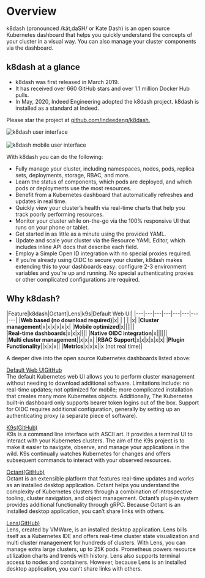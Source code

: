 # Overview

k8dash (pronounced /kāt,daSH/ or Kate Dash) is an open source Kubernetes dashboard that helps you quickly understand the concepts of your cluster in a visual way. You can also manage your cluster components via the dashboard.

## k8dash at a glance

- k8dash was first released in March 2019.
- It has received over 660 GitHub stars and over 1.1 million Docker Hub pulls.
- In May, 2020, Indeed Engineering adopted the k8dash project. k8dash is installed as a standard at Indeed.

Please star the project at [github.com/indeedeng/k8dash.](github.com/indeedeng/k8dash)

<img src="images/k8dash-screen.png" alt="k8dash user interface" class="img-with-border"/>
<br></br>
<img src="images/k8dash-mobile.png" alt="k8dash mobile user interface" class="img-with-border"/>

With k8dash you can do the following:
- Fully manage your cluster, including namespaces, nodes, pods, replica sets, deployments, storage, RBAC, and more.
- Learn the status of components, which pods are deployed, and which pods or deployments use the most resources.
- Benefit from a Kubernetes dashboard that automatically refreshes and updates in real time.
- Quickly view your cluster’s health via real-time charts that help you track poorly performing resources.
- Monitor your cluster while on-the-go via the 100% responsive UI that runs on your phone or tablet.
- Get started in as little as a minute using the provided YAML. 
- Update and scale your cluster via the Resource YAML Editor, which includes inline API docs that describe each field.
- Employ a Simple Open ID integration with no special proxies required.
- If you’re already using OIDC to secure your cluster, k8dash makes extending this to your dashboards easy: configure 2-3 environment variables and you’re up and running. No special authenticating proxies or other complicated configurations are required.

## Why k8dash?

|Feature|k8dash|Octant|Lens|k9s|Default Web UI|
|---|---|---|---|---|---|---|---|
|<nobr>**Web based (no download required)**</nobr>|x| | | | |x|
|**Cluster management**|x|x|x|x|x|x|
|**Mobile optimized**|x||||||
|<nobr>**Real-time dashboards**</nobr>|x|x|x||||
|<nobr>**Native OIDC integration**</nobr>|x||||||
|<nobr>**Multi cluster management**</nobr>||x|x|x|
|**RBAC Support**|x|x|x|x|x|x|
|**Plugin Functionality**||x|x|x||
|**Metrics**|x|x|x||x (not real time)|

A deeper dive into the open source Kubernetes dashboards listed above:

[Default Web UI](https://kubernetes.io/docs/tasks/access-application-cluster/web-ui-dashboard/)[GitHub](https://github.com/kubernetes/dashboard)<br>
The default Kubernetes web UI allows you to perform cluster management without needing to download additional software. Limitations include: no real-time updates; not optimized for mobile; more complicated installation that creates many more Kubernetes objects. Additionally, The Kubernetes built-in dashboard only supports bearer token logins out of the box. Support for OIDC requires additional configuration, generally by setting up an authenticating proxy (a separate piece of software).

[K9s](https://k9scli.io/)[(GitHub)](https://github.com/derailed/k9s)<br>
K9s is a command line interface with ASCII art. It provides a terminal UI to interact with your Kubernetes clusters. The aim of the K9s project is to make it easier to navigate, observe, and manage your applications in the wild. K9s continually watches Kubernetes for changes and offers subsequent commands to interact with your observed resources.

[Octant](https://octant.dev/)[(GitHub)](https://github.com/vmware-tanzu/octant)<br>
Octant is an extensible platform that features real-time updates and works as an installed desktop application. Octant helps you understand the complexity of Kubernetes clusters through a combination of introspective tooling, cluster navigation, and object management. Octant’s plug-in system provides additional functionality through gRPC. Because Octant is an installed desktop application, you can’t share links with others.

[Lens](https://k8slens.dev/)[(GitHub)](https://github.com/lensapp/lens)<br>
Lens, created by VMWare, is an installed desktop application. Lens bills itself as a Kubernetes IDE and offers real-time cluster state visualization and multi cluster management for hundreds of clusters. With Lens, you can manage extra large clusters, up to 25K pods. Prometheus powers resource utilization charts and trends with history. Lens also supports terminal access to nodes and containers. However, because Lens is an installed desktop application, you can’t share links with others.
